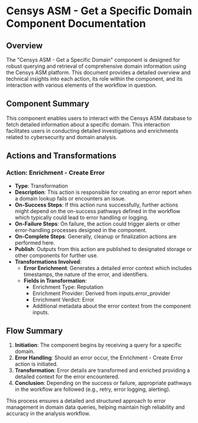 # Censys ASM - Get a Specific Domain Component Documentation

## Overview

The "Censys ASM - Get a Specific Domain" component is designed for robust querying and retrieval of comprehensive domain information using the Censys ASM platform. This document provides a detailed overview and technical insights into each action, its role within the component, and its interaction with various elements of the workflow in question.

## Component Summary

This component enables users to interact with the Censys ASM database to fetch detailed information about a specific domain. This interaction facilitates users in conducting detailed investigations and enrichments related to cybersecurity and domain analysis.

## Actions and Transformations

### Action: Enrichment - Create Error

- **Type**: Transformation
- **Description**: This action is responsible for creating an error report when a domain lookup fails or encounters an issue.
- **On-Success Steps**: If this action runs successfully, further actions might depend on the on-success pathways defined in the workflow which typically could lead to error handling or logging.
- **On-Failure Steps**: On failure, the action could trigger alerts or other error-handling processes designed in the component.
- **On-Complete Steps**: Generally, cleanup or finalization actions are performed here.
- **Publish**: Outputs from this action are published to designated storage or other components for further use.
- **Transformations Involved**:
  - **Error Enrichment**: Generates a detailed error context which includes timestamps, the nature of the error, and identifiers.
  - **Fields in Transformation**:
    - Enrichment Type: Reputation
    - Enrichment Provider: Derived from inputs.error_provider
    - Enrichment Verdict: Error
    - Additional metadata about the error context from the component inputs.

## Flow Summary

1. **Initiation**: The component begins by receiving a query for a specific domain.
2. **Error Handling**: Should an error occur, the Enrichment - Create Error action is initiated.
3. **Transformation**: Error details are transformed and enriched providing a detailed context for the error encountered.
4. **Conclusion**: Depending on the success or failure, appropriate pathways in the workflow are followed (e.g., retry, error logging, alerting).

This process ensures a detailed and structured approach to error management in domain data queries, helping maintain high reliability and accuracy in the analysis workflow.

